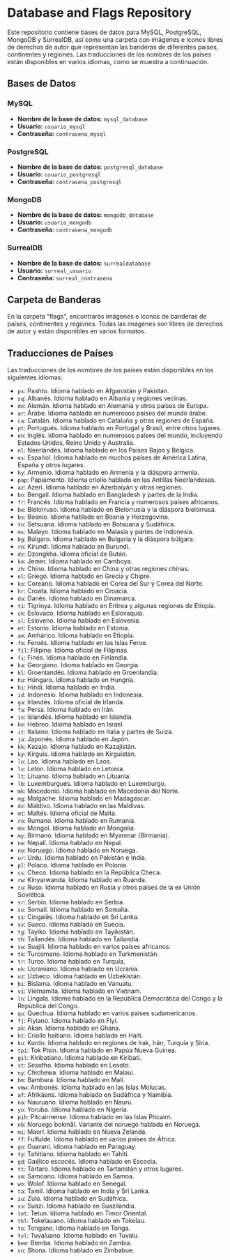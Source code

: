 # Database and Flags Repository

Este repositorio contiene bases de datos para MySQL, PostgreSQL, MongoDB y SurrealDB, así como una carpeta con imágenes e íconos libres de derechos de autor que representan las banderas de diferentes países, continentes y regiones. Las traducciones de los nombres de los países están disponibles en varios idiomas, como se muestra a continuación.

## Bases de Datos

### MySQL
- **Nombre de la base de datos:** `mysql_database`
- **Usuario:** `usuario_mysql`
- **Contraseña:** `contrasena_mysql`

### PostgreSQL
- **Nombre de la base de datos:** `postgresql_database`
- **Usuario:** `usuario_postgresql`
- **Contraseña:** `contrasena_postgresql`

### MongoDB
- **Nombre de la base de datos:** `mongodb_database`
- **Usuario:** `usuario_mongodb`
- **Contraseña:** `contrasena_mongodb`

### SurrealDB
- **Nombre de la base de datos:** `surrealdatabase`
- **Usuario:** `surreal_usuario`
- **Contraseña:** `surreal_contrasena`

## Carpeta de Banderas

En la carpeta "flags", encontrarás imágenes e íconos de banderas de países, continentes y regiones. Todas las imágenes son libres de derechos de autor y están disponibles en varios formatos.

## Traducciones de Países

Las traducciones de los nombres de los países están disponibles en los siguientes idiomas:

- `ps`: Pashto. Idioma hablado en Afganistán y Pakistán.
- `sq`: Albanés. Idioma hablado en Albania y regiones vecinas.
- `de`: Alemán. Idioma hablado en Alemania y otros países de Europa.
- `ar`: Árabe. Idioma hablado en numerosos países del mundo árabe.
- `ca`: Catalán. Idioma hablado en Cataluña y otras regiones de España.
- `pt`: Portugués. Idioma hablado en Portugal y Brasil, entre otros lugares.
- `en`: Inglés. Idioma hablado en numerosos países del mundo, incluyendo Estados Unidos, Reino Unido y Australia.
- `nl`: Neerlandés. Idioma hablado en los Países Bajos y Bélgica.
- `es`: Español. Idioma hablado en muchos países de América Latina, España y otros lugares.
- `hy`: Armenio. Idioma hablado en Armenia y la diáspora armenia.
- `pap`: Papiamento. Idioma criollo hablado en las Antillas Neerlandesas.
- `az`: Azerí. Idioma hablado en Azerbaiyán y otras regiones.
- `bn`: Bengalí. Idioma hablado en Bangladesh y partes de la India.
- `fr`: Francés. Idioma hablado en Francia y numerosos países africanos.
- `be`: Bielorruso. Idioma hablado en Bielorrusia y la diáspora bielorrusa.
- `bs`: Bosnio. Idioma hablado en Bosnia y Herzegovina.
- `tn`: Setsuana. Idioma hablado en Botsuana y Sudáfrica.
- `ms`: Malayo. Idioma hablado en Malasia y partes de Indonesia.
- `bg`: Búlgaro. Idioma hablado en Bulgaria y la diáspora búlgara.
- `rn`: Kirundi. Idioma hablado en Burundi.
- `dz`: Dzongkha. Idioma oficial de Bután.
- `km`: Jemer. Idioma hablado en Camboya.
- `zh`: Chino. Idioma hablado en China y otras regiones chinas.
- `el`: Griego. Idioma hablado en Grecia y Chipre.
- `ko`: Coreano. Idioma hablado en Corea del Sur y Corea del Norte.
- `hr`: Croata. Idioma hablado en Croacia.
- `da`: Danés. Idioma hablado en Dinamarca.
- `ti`: Tigrinya. Idioma hablado en Eritrea y algunas regiones de Etiopía.
- `sk`: Eslovaco. Idioma hablado en Eslovaquia.
- `sl`: Esloveno. Idioma hablado en Eslovenia.
- `et`: Estonio. Idioma hablado en Estonia.
- `am`: Amhárico. Idioma hablado en Etiopía.
- `fo`: Feroés. Idioma hablado en las Islas Feroe.
- `fil`: Filipino. Idioma oficial de Filipinas.
- `fi`: Finés. Idioma hablado en Finlandia.
- `ka`: Georgiano. Idioma hablado en Georgia.
- `kl`: Groenlandés. Idioma hablado en Groenlandia.
- `hu`: Húngaro. Idioma hablado en Hungría.
- `hi`: Hindi. Idioma hablado en India.
- `id`: Indonesio. Idioma hablado en Indonesia.
- `ga`: Irlandés. Idioma oficial de Irlanda.
- `fa`: Persa. Idioma hablado en Irán.
- `is`: Islandés. Idioma hablado en Islandia.
- `he`: Hebreo. Idioma hablado en Israel.
- `it`: Italiano. Idioma hablado en Italia y partes de Suiza.
- `ja`: Japonés. Idioma hablado en Japón.
- `kk`: Kazajo. Idioma hablado en Kazajistán.
- `ky`: Kirguís. Idioma hablado en Kirguistán.
- `lo`: Lao. Idioma hablado en Laos.
- `lv`: Letón. Idioma hablado en Letonia.
- `lt`: Lituano. Idioma hablado en Lituania.
- `lb`: Luxemburgués. Idioma hablado en Luxemburgo.
- `mk`: Macedonio. Idioma hablado en Macedonia del Norte.
- `mg`: Malgache. Idioma hablado en Madagascar.
- `dv`: Maldivo. Idioma hablado en las Maldivas.
- `mt`: Maltés. Idioma oficial de Malta.
- `ro`: Rumano. Idioma hablado en Rumanía.
- `mn`: Mongol. Idioma hablado en Mongolia.
- `my`: Birmano. Idioma hablado en Myanmar (Birmania).
- `ne`: Nepalí. Idioma hablado en Nepal.
- `no`: Noruego. Idioma hablado en Noruega.
- `ur`: Urdu. Idioma hablado en Pakistán e India.
- `pl`: Polaco. Idioma hablado en Polonia.
- `cs`: Checo. Idioma hablado en la República Checa.
- `rw`: Kinyarwanda. Idioma hablado en Ruanda.
- `ru`: Ruso. Idioma hablado en Rusia y otros países de la ex Unión Soviética.
- `sr`: Serbio. Idioma hablado en Serbia.
- `so`: Somalí. Idioma hablado en Somalia.
- `si`: Cingalés. Idioma hablado en Sri Lanka.
- `sv`: Sueco. Idioma hablado en Suecia.
- `tg`: Tayiko. Idioma hablado en Tayikistán.
- `th`: Tailandés. Idioma hablado en Tailandia.
- `sw`: Suajili. Idioma hablado en varios países africanos.
- `tk`: Turcomano. Idioma hablado en Turkmenistán.
- `tr`: Turco. Idioma hablado en Turquía.
- `uk`: Ucraniano. Idioma hablado en Ucrania.
- `uz`: Uzbeco. Idioma hablado en Uzbekistán.
- `bi`: Bislama. Idioma hablado en Vanuatu.
- `vi`: Vietnamita. Idioma hablado en Vietnam.
- `ln`: Lingala. Idioma hablado en la República Democrática del Congo y la República del Congo.
- `qu`: Quechua. Idioma hablado en varios países sudamericanos.
- `fj`: Fiyiano. Idioma hablado en Fiyi.
- `ak`: Akan. Idioma hablado en Ghana.
- `ht`: Criollo haitiano. Idioma hablado en Haití.
- `ku`: Kurdo. Idioma hablado en regiones de Irak, Irán, Turquía y Siria.
- `tpi`: Tok Pisin. Idioma hablado en Papúa Nueva Guinea.
- `gil`: Kiribatiano. Idioma hablado en Kiribati.
- `st`: Sesotho. Idioma hablado en Lesoto.
- `ny`: Chichewa. Idioma hablado en Malaui.
- `bm`: Bambara. Idioma hablado en Malí.
- `vmw`: Ambonés. Idioma hablado en las Islas Molucas.
- `af`: Afrikáans. Idioma hablado en Sudáfrica y Namibia.
- `na`: Nauruano. Idioma hablado en Nauru.
- `yo`: Yoruba. Idioma hablado en Nigeria.
- `pih`: Pitcairnense. Idioma hablado en las Islas Pitcairn.
- `nb`: Noruego bokmål. Variante del noruego hablada en Noruega.
- `mi`: Maorí. Idioma hablado en Nueva Zelanda.
- `ff`: Fulfulde. Idioma hablado en varios países de África.
- `gn`: Guaraní. Idioma hablado en Paraguay.
- `ty`: Tahitiano. Idioma hablado en Tahití.
- `gd`: Gaélico escocés. Idioma hablado en Escocia.
- `tt`: Tártaro. Idioma hablado en Tartaristán y otros lugares.
- `sm`: Samoano. Idioma hablado en Samoa.
- `wo`: Wolof. Idioma hablado en Senegal.
- `ta`: Tamil. Idioma hablado en India y Sri Lanka.
- `zu`: Zulú. Idioma hablado en Sudáfrica.
- `ss`: Suazi. Idioma hablado en Suazilandia.
- `tet`: Tetun. Idioma hablado en Timor Oriental.
- `tkl`: Tokelauano. Idioma hablado en Tokelau.
- `to`: Tongano. Idioma hablado en Tonga.
- `tvl`: Tuvaluano. Idioma hablado en Tuvalu.
- `bem`: Bemba. Idioma hablado en Zambia.
- `sn`: Shona. Idioma hablado en Zimbabue.
